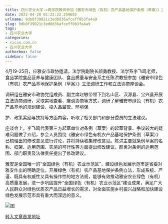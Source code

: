```yaml
---
title: 四川农业大学->两学院教师参加《雅安市绿色（有机）农产品基地保护条例（草案）》立法协商调研工作 | sicau.com.cn
date: 2022-04-28 01:22:22.259602
urlname: 9db8f39021c3ed0d36afceff0b3fa4a9
slug: 9db8f39021c3ed0d36afceff0b3fa4a9
tags: 
- 四川农业大学
categories:
- sicau.com.cn
- 四川农业大学
authorbox: false
sidebar: false
---
```

4月19-25日，应雅安市政协邀请，法学院副院长颜勇教授、法学系李飞鸣老师，食品学院食品营养与健康团队、食品质量与安全系主任陈洪教授参加《雅安市绿色（有机）农产品基地保护条例（草案）》立法调研工作和立法协商座谈会。

调研组在雅安市政协党组成员、副主席赵敏带领下到名山区、汉源县、宝兴县开展立法协商调研，采取实地查看、座谈协商等方式，调研了解雅安市绿色（有机）农产品基地的规划建设、投入品监管、环境保
<!--more-->
护、政策奖励与扶持等方面内容，听取了相关部门和部分委员的立法建议。

座谈会上，李飞鸣代表第三方起草单位对条例（草案）的起草背景、争议较大的疑难问题做了介绍，参会人员围绕《雅安市绿色有机农产品基地保护条例（草案）》已梳理出的修改意见进行讨论，并将持续收集修改意见。陈洪主要就条例草案的名称、框架、适用范围、实施的可行性等方面提出修改建议。颜勇对条例的适用范围、部门职责及法律责任提出了修改建议。

雅安是全国唯一的“全国绿色（有机）农业示范区”，建设绿色发展示范市是省委对雅安作出的明确定位。开展绿色（有机）农产品基地保护条例立法，形成系统、严谨、既具有权威性又具有操作性的地方法规，能够有效推动雅安农业绿色（有机）高质量发展，进一步巩固提升“全国绿色（有机）农业示范区”建设成果，满足广大人民群众对绿色优质农产品日益增长的需求，对全面实施乡村振兴战略和加快建设绿色发展示范市具有重大而深远的意义。

![图](https://news.sicau.edu.cn/__local/A/A5/56/AEE093BE7A553D4D16AE203BE87_FCB2FDAF_240FA.jpg)

[转入文章首发地址](https://news.sicau.edu.cn/info/1078/67525.htm)